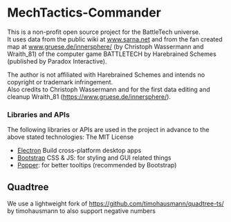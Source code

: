 # MechTactics-Commander

This is a non-profit open source project for the BattleTech universe. <br>
It uses data from the public wiki at www.sarna.net and from the fan created map at www.gruese.de/innersphere/ (by Christoph Wassermann and Wraith_81) of the computer game BATTLETECH by Harebrained Schemes (published by Paradox Interactive).

The author is not affiliated with Harebrained Schemes and intends no copyright or trademark infringement. <br>
Also credits to Christoph Wassermann and for the first data editing and cleanup Wraith_81 (https://www.gruese.de/innersphere/). <br>

### Libraries and APIs

The following libraries or APIs are used in the project in advance to the above stated technologies:
The MIT License

- [Electron](https://www.electronjs.org/) Build cross-platform desktop apps
- [Bootstrap](https://getbootstrap.com/) CSS & JS: for styling and GUI related things
- [Popper](https://popper.js.org/): for better tooltips (recommended by Bootstrap)

## Quadtree

We use a lightweight fork of https://github.com/timohausmann/quadtree-ts/ by timohausmann to also support negative numbers
